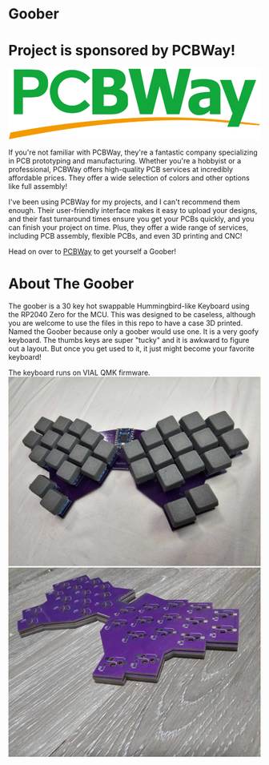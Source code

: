 # Goober
# Project is sponsored by PCBWay!
![PCBWay Logo](assets/pcbway_logo.png)

If you're not familiar with PCBWay, they're a fantastic company specializing in PCB prototyping and manufacturing. Whether you're a hobbyist or a professional, PCBWay offers high-quality PCB services at incredibly affordable prices. They offer a wide selection of colors and other options like full assembly!

I've been using PCBWay for my projects, and I can't recommend them enough. Their user-friendly interface makes it easy to upload your designs, and their fast turnaround times ensure you get your PCBs quickly, and you can finish your project on time. Plus, they offer a wide range of services, including PCB assembly, flexible PCBs, and even 3D printing and CNC!

Head on over to [PCBWay](https://pcbway.com/g/2afU7m) to get yourself a Goober!

# About The Goober
The goober is a 30 key hot swappable Hummingbird-like Keyboard using the RP2040 Zero for the MCU. This was designed to be caseless, although you are welcome to use the files in this repo to have a case 3D printed. Named the Goober because only a goober would use one. It is a very goofy keyboard. The thumbs keys are super "tucky" and it is awkward to figure out a layout. But once you get used to it, it just might become your favorite keyboard!

The keyboard runs on VIAL QMK firmware.
![Goober](assets/goober_picture.jpg)
![Goober2](assets/gooberpcb.jpg)
